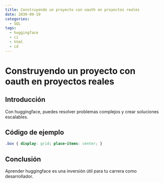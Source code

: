 ```yaml
---
title: Construyendo un proyecto con oauth en proyectos reales
date: 2030-09-19
categories:
  - SQL
tags:
  - huggingface
  - ci
  - html
  - cd
---
```


# Construyendo un proyecto con oauth en proyectos reales

## Introducción

Con huggingface, puedes resolver problemas complejos y crear soluciones escalables.

## Código de ejemplo

```css
.box { display: grid; place-items: center; }
```

## Conclusión

Aprender huggingface es una inversión útil para tu carrera como desarrollador.
